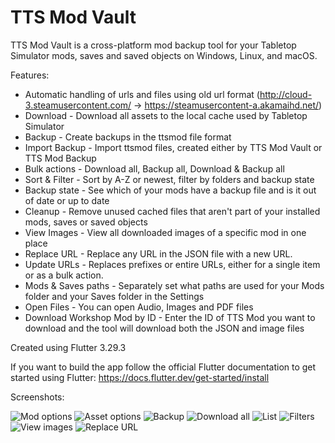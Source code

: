 # TTS Mod Vault

TTS Mod Vault is a cross-platform mod backup tool for your Tabletop Simulator mods, saves and saved objects on Windows, Linux, and macOS. 

Features:

- Automatic handling of urls and files using old url format (http://cloud-3.steamusercontent.com/ -> https://steamusercontent-a.akamaihd.net/)
- Download - Download all assets to the local cache used by Tabletop Simulator
- Backup - Create backups in the ttsmod file format
- Import Backup - Import ttsmod files, created either by TTS Mod Vault or TTS Mod Backup
- Bulk actions - Download all, Backup all, Download & Backup all
- Sort & Filter - Sort by A-Z or newest, filter by folders and backup state
- Backup state - See which of your mods have a backup file and is it out of date or up to date
- Cleanup - Remove unused cached files that aren't part of your installed mods, saves or saved objects
- View Images - View all downloaded images of a specific mod in one place
- Replace URL - Replace any URL in the JSON file with a new URL.
- Update URLs - Replaces prefixes or entire URLs, either for a single item or as a bulk action.
- Mods & Saves paths - Separately set what paths are used for your Mods folder and your Saves folder in the Settings
- Open Files - You can open Audio, Images and PDF files
- Download Workshop Mod by ID - Enter the ID of TTS Mod you want to download and the tool will download both the JSON and image files

Created using Flutter 3.29.3

If you want to build the app follow the official Flutter documentation to get started using Flutter: https://docs.flutter.dev/get-started/install

Screenshots:

![Mod options](https://staticdelivery.nexusmods.com/mods/461/images/426/426-1754210010-1826631811.png)
![Asset options](https://staticdelivery.nexusmods.com/mods/461/images/426/426-1754210030-494217467.png)
![Backup](https://staticdelivery.nexusmods.com/mods/461/images/426/426-1754210208-2068770182.png)
![Download all](https://staticdelivery.nexusmods.com/mods/461/images/426/426-1754210165-484744119.png)
![List](https://staticdelivery.nexusmods.com/mods/461/images/426/426-1754210080-95374435.png)
![Filters](https://staticdelivery.nexusmods.com/mods/461/images/426/426-1754210284-1979467777.png)
![View images](https://i.imgur.com/JoUQd4K.jpeg)
![Replace URL](https://i.imgur.com/Wbd33S1.jpeg)
